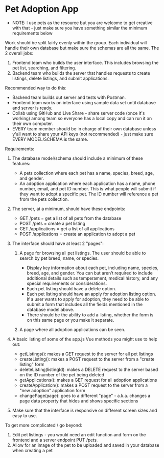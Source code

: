 # Pet Adoption App

- NOTE: I use pets as the resource but you are welcome to get creative with that - just make sure you have something similar the minimum requirements below

Work should be split fairly evenly within the group. Each individual will handle their own database but make sure the schemas are all the same. The 2 overall jobs:

1. Frontend team who builds the user interface. This includes browsing the pet list, searching, and filtering.
2. Backend team who builds the server that handles requests to create listings, delete listings, and submit applications.

Recommended way to do this:

- Backend team builds out server and tests with Postman.
- Frontend team works on interface using sample data set until database and server is ready.
- Collab using GitHub and Live Share - share server code (once it's working) among team so everyone has a local copy and can run it on their own computer.
- EVERY team member should be in charge of their own database unless y'all want to share your API keys (not recommended) - just make sure EVERY MODEL/SCHEMA is the same.

Requirements:

1. The database model/schema should include a minimum of these features:

   - A pets collection where each pet has a name, species, breed, age, and gender.
   - An adoption application where each application has a name, phone number, email, and pet ID number. This is what people will submit if they want to adopt a specific pet. The ID number will reference a pet from the pets collection.

2. The server, at a minimum, should have these endpoints:

   - GET /pets = get a list of all pets from the database
   - POST /pets = create a pet listing
   - GET /applications = get a list of all applications
   - POST /applications = create an application to adopt a pet

3. The interface should have at least 2 "pages":

   1. A page for browsing all pet listings. The user should be able to search by pet breed, name, or species.

      - Display key information about each pet, including name, species, breed, age, and gender. You can but aren't required to include additional details such as temperament, medical history, and any special requirements or considerations.
      - Each pet listing should have a delete option.
      - Each pet listing should have an apply for adoption listing option. If a user wants to apply for adoption, they need to be able to submit a form that includes all the fields mentioned in the database model above.
      - There should be the ability to add a listing, whether the form is on this same page or you make it separate.

   2. A page where all adoption applications can be seen.

4. A basic listing of some of the app.js Vue methods you might use to help out:

   - getListings(): makes a GET request to the server for all pet listings
   - createListing(): makes a POST request to the server from a "create listing" form
   - deleteListing(listingId): makes a DELETE request to the server based on the ID number of the pet being deleted
   - getApplications(): makes a GET request for all adoption applications
   - createApplication(): makes a POST request to the server from a "new adoption" application form
   - changePage(page): goes to a different "page" - a.k.a. changes a page data property that hides and shows specific sections

5. Make sure that the interface is responsive on different screen sizes and easy to use.

To get more complicated / go beyond:

1. Edit pet listings - you would need an edit function and form on the frontend and a server endpoint PUT /pets.
2. Allow for an image of the pet to be uploaded and saved in your database when creating a pet
